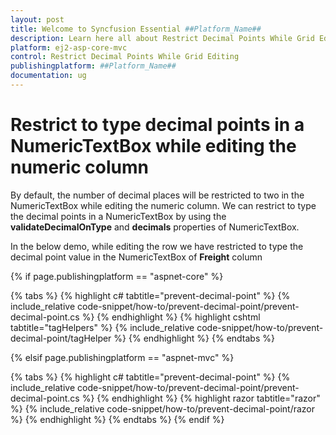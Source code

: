 ```yaml
---
layout: post
title: Welcome to Syncfusion Essential ##Platform_Name##
description: Learn here all about Restrict Decimal Points While Grid Editing of Syncfusion Essential ##Platform_Name## widgets based on HTML5 and jQuery.
platform: ej2-asp-core-mvc
control: Restrict Decimal Points While Grid Editing
publishingplatform: ##Platform_Name##
documentation: ug
---
```



# Restrict to type decimal points in a NumericTextBox while editing the numeric column

By default, the number of decimal places will be restricted to two in the NumericTextBox while editing the numeric column. We can restrict to type the decimal points in a NumericTextBox by using the **validateDecimalOnType** and **decimals** properties of NumericTextBox.

In the below demo, while editing the row we have restricted to type the decimal point value in the NumericTextBox of **Freight** column

{% if page.publishingplatform == "aspnet-core" %}

{% tabs %}
{% highlight c# tabtitle="prevent-decimal-point" %}
{% include_relative code-snippet/how-to/prevent-decimal-point/prevent-decimal-point.cs %}
{% endhighlight %}
{% highlight cshtml tabtitle="tagHelpers" %}
{% include_relative code-snippet/how-to/prevent-decimal-point/tagHelper %}
{% endhighlight %}
{% endtabs %}

{% elsif page.publishingplatform == "aspnet-mvc" %}

{% tabs %}
{% highlight c# tabtitle="prevent-decimal-point" %}
{% include_relative code-snippet/how-to/prevent-decimal-point/prevent-decimal-point.cs %}
{% endhighlight %}
{% highlight razor tabtitle="razor" %}
{% include_relative code-snippet/how-to/prevent-decimal-point/razor %}
{% endhighlight %}
{% endtabs %}
{% endif %}

